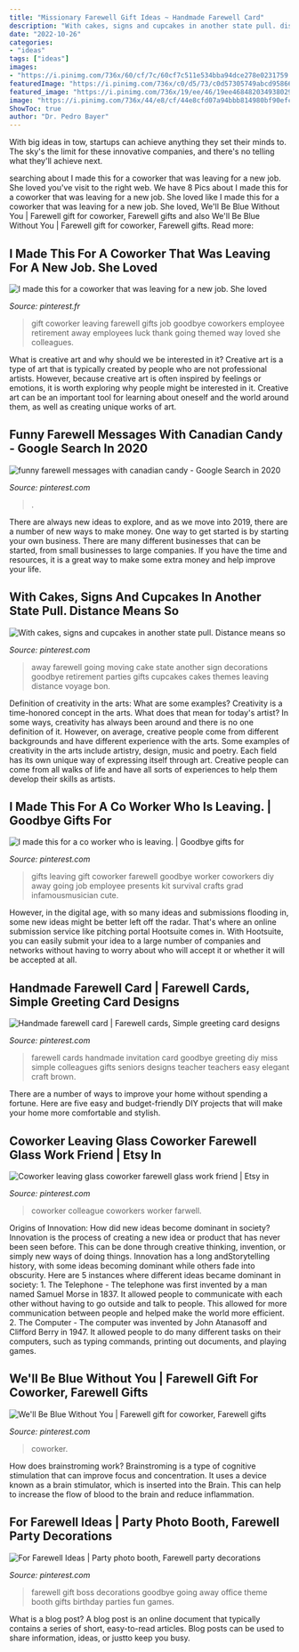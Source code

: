 ```yaml
---
title: "Missionary Farewell Gift Ideas ~ Handmade Farewell Card"
description: "With cakes, signs and cupcakes in another state pull. distance means so"
date: "2022-10-26"
categories:
- "ideas"
tags: ["ideas"]
images:
- "https://i.pinimg.com/736x/60/cf/7c/60cf7c511e534bba94dce278e0231759.jpg"
featuredImage: "https://i.pinimg.com/736x/c0/d5/73/c0d57305749abcd958664e59b09499f0.jpg"
featured_image: "https://i.pinimg.com/736x/19/ee/46/19ee46848203493802950a7e989f2aa7--goodbye-cards-farewell-parties.jpg"
image: "https://i.pinimg.com/736x/44/e8/cf/44e8cfd07a94bbb814980bf90efcee1f.jpg"
ShowToc: true
author: "Dr. Pedro Bayer"
---
```



With big ideas in tow, startups can achieve anything they set their minds to. The sky's the limit for these innovative companies, and there's no telling what they'll achieve next.

	

		
searching about I made this for a coworker that was leaving for a new job. She loved you've visit to the right web. We have 8 Pics about I made this for a coworker that was leaving for a new job. She loved like I made this for a coworker that was leaving for a new job. She loved, We&#039;ll Be Blue Without You | Farewell gift for coworker, Farewell gifts and also We&#039;ll Be Blue Without You | Farewell gift for coworker, Farewell gifts. Read more:
		
    
## I Made This For A Coworker That Was Leaving For A New Job. She Loved

<img loading=lazy src="https://i.pinimg.com/736x/fa/85/95/fa8595a2235a32d4bb8f2692247711da.jpg" onerror="this.onerror=null;this.src='https://tse2.mm.bing.net/th?id=OIP.YYqXFJJVP3PY6JRTUkI2dAHaNK&amp;pid=15.1';" alt="I made this for a coworker that was leaving for a new job. She loved">

_Source: pinterest.fr_

>gift coworker leaving farewell gifts job goodbye coworkers employee retirement away employees luck thank going themed way loved she colleagues. 

	

What is creative art and why should we be interested in it?
Creative art is a type of art that is typically created by people who are not professional artists. However, because creative art is often inspired by feelings or emotions, it is worth exploring why people might be interested in it. Creative art can be an important tool for learning about oneself and the world around them, as well as creating unique works of art.

    
## Funny Farewell Messages With Canadian Candy - Google Search In 2020

<img loading=lazy src="https://i.pinimg.com/736x/44/e8/cf/44e8cfd07a94bbb814980bf90efcee1f.jpg" onerror="this.onerror=null;this.src='https://tse2.mm.bing.net/th?id=OIP.6upXcy19W-L2jmfTvXVybwHaJ7&amp;pid=15.1';" alt="funny farewell messages with canadian candy - Google Search in 2020">

_Source: pinterest.com_

>. 

	

There are always new ideas to explore, and as we move into 2019, there are a number of new ways to make money. One way to get started is by starting your own business. There are many different businesses that can be started, from small businesses to large companies. If you have the time and resources, it is a great way to make some extra money and help improve your life.

    
## With Cakes, Signs And Cupcakes In Another State Pull. Distance Means So

<img loading=lazy src="https://i.pinimg.com/originals/96/5d/d4/965dd4eed4dc02d15f81349ae831739d.jpg" onerror="this.onerror=null;this.src='https://tse2.mm.bing.net/th?id=OIP.weM5rCNl3xD-zuUUjh8UIQHaLD&amp;pid=15.1';" alt="With cakes, signs and cupcakes in another state pull. Distance means so">

_Source: pinterest.com_

>away farewell going moving cake state another sign decorations goodbye retirement parties gifts cupcakes cakes themes leaving distance voyage bon. 

	

Definition of creativity in the arts: What are some examples?
Creativity is a time-honored concept in the arts. What does that mean for today's artist? In some ways, creativity has always been around and there is no one definition of it. However, on average, creative people come from different backgrounds and have different experience with the arts. 
Some examples of creativity in the arts include artistry, design, music and poetry. Each field has its own unique way of expressing itself through art. Creative people can come from all walks of life and have all sorts of experiences to help them develop their skills as artists.

    
## I Made This For A Co Worker Who Is Leaving. | Goodbye Gifts For

<img loading=lazy src="https://i.pinimg.com/736x/f0/5e/27/f05e272cbb60a242a1acafa1029755d1--goodbye-gifts-work-gifts.jpg" onerror="this.onerror=null;this.src='https://tse4.mm.bing.net/th?id=OIP.mB23rXIbiRFkaSJlHY3BFAHaJ3&amp;pid=15.1';" alt="I made this for a co worker who is leaving. | Goodbye gifts for">

_Source: pinterest.com_

>gifts leaving gift coworker farewell goodbye worker coworkers diy away going job employee presents kit survival crafts grad infamousmusician cute. 

	

However, in the digital age, with so many ideas and submissions flooding in, some new ideas might be better left off the radar. That's where an online submission service like pitching portal Hootsuite comes in. With Hootsuite, you can easily submit your idea to a large number of companies and networks without having to worry about who will accept it or whether it will be accepted at all.

    
## Handmade Farewell Card | Farewell Cards, Simple Greeting Card Designs

<img loading=lazy src="https://i.pinimg.com/736x/19/ee/46/19ee46848203493802950a7e989f2aa7--goodbye-cards-farewell-parties.jpg" onerror="this.onerror=null;this.src='https://tse4.mm.bing.net/th?id=OIP.Sv7gL1I-XZBPxWqQa5sjzQHaHa&amp;pid=15.1';" alt="Handmade farewell card | Farewell cards, Simple greeting card designs">

_Source: pinterest.com_

>farewell cards handmade invitation card goodbye greeting diy miss simple colleagues gifts seniors designs teacher teachers easy elegant craft brown. 

	

There are a number of ways to improve your home without spending a fortune. Here are five easy and budget-friendly DIY projects that will make your home more comfortable and stylish.

    
## Coworker Leaving Glass Coworker Farewell Glass Work Friend | Etsy In

<img loading=lazy src="https://i.pinimg.com/736x/4d/b9/cf/4db9cfb8c0531492e78f47228ed7fb01.jpg" onerror="this.onerror=null;this.src='https://tse1.mm.bing.net/th?id=OIP.C_dyeyBO6MWh1j4on1omKAHaHb&amp;pid=15.1';" alt="Coworker leaving glass coworker farewell glass work friend | Etsy in">

_Source: pinterest.com_

>coworker colleague coworkers worker farwell. 

	

Origins of Innovation: How did new ideas become dominant in society?
Innovation is the process of creating a new idea or product that has never been seen before. This can be done through creative thinking, invention, or simply new ways of doing things. Innovation has a long andStorytelling history, with some ideas becoming dominant while others fade into obscurity. Here are 5 instances where different ideas became dominant in society: 1. The Telephone - The telephone was first invented by a man named Samuel Morse in 1837. It allowed people to communicate with each other without having to go outside and talk to people. This allowed for more communication between people and helped make the world more efficient. 2. The Computer - The computer was invented by John Atanasoff and Clifford Berry in 1947. It allowed people to do many different tasks on their computers, such as typing commands, printing out documents, and playing games.

    
## We&#039;ll Be Blue Without You | Farewell Gift For Coworker, Farewell Gifts

<img loading=lazy src="https://i.pinimg.com/736x/c0/d5/73/c0d57305749abcd958664e59b09499f0.jpg" onerror="this.onerror=null;this.src='https://tse1.mm.bing.net/th?id=OIP.mI7Uwa_9jdnTWjZalFWKmQHaJ3&amp;pid=15.1';" alt="We&#039;ll Be Blue Without You | Farewell gift for coworker, Farewell gifts">

_Source: pinterest.com_

>coworker. 

	

How does brainstroming work?
Brainstroming is a type of cognitive stimulation that can improve focus and concentration. It uses a device known as a brain stimulator, which is inserted into the Brain. This can help to increase the flow of blood to the brain and reduce inflammation.

    
## For Farewell Ideas | Party Photo Booth, Farewell Party Decorations

<img loading=lazy src="https://i.pinimg.com/736x/60/cf/7c/60cf7c511e534bba94dce278e0231759.jpg" onerror="this.onerror=null;this.src='https://tse1.mm.bing.net/th?id=OIP.jcyzm3r8NOQu121MUTSG6wHaJ3&amp;pid=15.1';" alt="For Farewell Ideas | Party photo booth, Farewell party decorations">

_Source: pinterest.com_

>farewell gift boss decorations goodbye going away office theme booth gifts birthday parties fun games. 

	

What is a blog post?
A blog post is an online document that typically contains a series of short, easy-to-read articles. Blog posts can be used to share information, ideas, or justto keep you busy.

